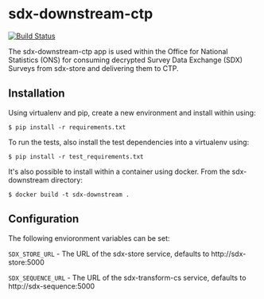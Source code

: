 # sdx-downstream-ctp

[![Build Status](https://travis-ci.org/ONSdigital/sdx-downstream-ctp.svg?branch=develop)](https://travis-ci.org/ONSdigital/sdx-downstream-ctp)

The sdx-downstream-ctp app is used within the Office for National Statistics (ONS) for consuming decrypted Survey Data Exchange (SDX) Surveys from sdx-store and delivering them to CTP.

## Installation

Using virtualenv and pip, create a new environment and install within using:

    $ pip install -r requirements.txt

To run the tests, also install the test dependencies into a virtualenv using:

    $ pip install -r test_requirements.txt

It's also possible to install within a container using docker. From the sdx-downstream directory:

    $ docker build -t sdx-downstream .

## Configuration

The following envioronment variables can be set:

`SDX_STORE_URL` - The URL of the sdx-store service, defaults to http://sdx-store:5000

`SDX_SEQUENCE_URL` - The URL of the sdx-transform-cs service, defaults to http://sdx-sequence:5000

